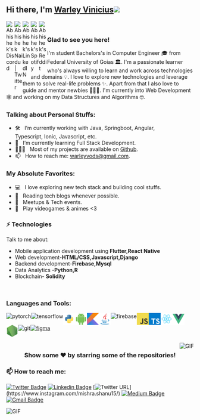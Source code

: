 ## Hi there, I'm [Warley Vinicius](https://github.com/warleyvods/)<img src="https://github.com/TheDudeThatCode/TheDudeThatCode/blob/master/Assets/Hi.gif" width="29px"> 
<a href="https://discord.gg/XTW52Kt">
  <img align="left" alt="Abhishek's Discord" width="22px" src="https://raw.githubusercontent.com/peterthehan/peterthehan/master/assets/discord.svg" />
</a>
<a href="https://twitter.com/abhisheknaiidu">
  <img align="left" alt="Abhishek Naidu | Twitter" width="22px" src="https://raw.githubusercontent.com/peterthehan/peterthehan/master/assets/twitter.svg" />
</a>
<a href="https://www.linkedin.com/in/abhisheknaiidu/">
  <img align="left" alt="Abhishek's LinkedIN" width="22px" src="https://raw.githubusercontent.com/peterthehan/peterthehan/master/assets/linkedin.svg" />
</a>
<a href="https://open.spotify.com/user/e90fe4zsndbm6xoe2t7t8kogf?si=WaLKpwvWTle0btle2qPb6g">
  <img align="left" alt="Abhishek's Spotify" width="22px" src="https://raw.githubusercontent.com/peterthehan/peterthehan/master/assets/spotify.svg" />
</a>
<a href="https://www.reddit.com/user/geekyabhi/">
  <img align="left" alt="Abhishek's Reddit" width="22px" src="https://raw.githubusercontent.com/peterthehan/peterthehan/master/assets/reddit.svg" />
</a>



<br/>

### Glad to see you here! &nbsp;

I'm student Bachelors's in Computer Engineer 🎓 from Federal University of Goias 🏛. I'm a passionate learner who's always willing to learn and work across technologies and domains 💡. I love to explore new technologies and leverage them to solve real-life problems ✨. Apart from that I also love to guide and mentor newbies 👨🏻‍💻. I'm currently into Web Development 🕸️ and working on my Data Structures and Algorithms 🤓.


### Talking about Personal Stuffs:
- 🛠 &nbsp; I’m currently working with Java, Springboot, Angular, <br /> Typescript, Ionic, Javascript, etc.
- 🚀 &nbsp; I’m currently learning Full Stack Development.
- 👨🏻‍💻 &nbsp; Most of my projects are available on [Github](https://github.com/warleyvods).
- 📫 &nbsp; How to reach me: warleyvods@gmail.com.


### My Absolute Favorites:

- 💻 &nbsp; I love exploring new tech stack and building cool stuffs.
- 📰 &nbsp; Reading tech blogs whenever possible.
- 🍕 &nbsp; Meetups & Tech events.
- 👾 &nbsp; Play videogames & animes <3


### ⚡ Technologies
Talk to me about:
- Mobile application development using **Flutter,React Native**
- Web development-**HTML/CSS,Javascript,Django**
- Backend development-**Firebase,Mysql**
- Data Analytics -**Python,R**
- Blockchain- **Solidity**


<br>

### Languages and Tools:
<a href="https://pytorch.org/" target="_blank"> <img align="left" src="https://www.vectorlogo.zone/logos/pytorch/pytorch-icon.svg" alt="pytorch" height="32px"/> </a> 
<a href="https://www.tensorflow.org" target="_blank"> <img align="left" src="https://www.vectorlogo.zone/logos/tensorflow/tensorflow-icon.svg" alt="tensorflow" height="32px"/> </a> 
<a href="https://www.python.org" target="_blank"><img align="left" alt="Python" height ="32px" src="https://raw.githubusercontent.com/github/explore/80688e429a7d4ef2fca1e82350fe8e3517d3494d/topics/python/python.png"></a>
<a href="https://developer.android.com" target="_blank"> <img align="left" alt="Android" height ="32px" src="https://raw.githubusercontent.com/github/explore/80688e429a7d4ef2fca1e82350fe8e3517d3494d/topics/android/android.png"> </a>
<a href="https://kotlinlang.org" target="_blank"><img align="left" alt="Kotlin" height ="32px" src="https://raw.githubusercontent.com/github/explore/80688e429a7d4ef2fca1e82350fe8e3517d3494d/topics/kotlin/kotlin.png"></a>
<a href="https://www.java.com" target="_blank"><img align="left" alt="Kotlin" height ="32px" src="https://raw.githubusercontent.com/devicons/devicon/master/icons/java/java-original.svg"></a>
<a href="https://firebase.google.com/" target="_blank"> <img align="left" src="https://www.vectorlogo.zone/logos/firebase/firebase-icon.svg" alt="firebase" height ="32px"/> </a>
<a href="https://developer.mozilla.org/en-US/docs/Web/JavaScript" target="_blank"> <img align="left" alt="JavaScript" height ="32px"  src="https://raw.githubusercontent.com/github/explore/80688e429a7d4ef2fca1e82350fe8e3517d3494d/topics/javascript/javascript.png"> </a>
<a href="https://www.typescriptlang.org/" target="_blank"><img align="left" alt="Typescirpt" height ="32px" src="https://raw.githubusercontent.com/github/explore/80688e429a7d4ef2fca1e82350fe8e3517d3494d/topics/typescript/typescript.png"></a>
<a href="https://reactjs.org/" target="_blank"> <img align="left" alt="React" height ="32px" src="https://raw.githubusercontent.com/github/explore/80688e429a7d4ef2fca1e82350fe8e3517d3494d/topics/react/react.png"></a>
<a href="https://vuejs.org/" target="_blank"><img align="left" alt="Vue" height ="32px" src="https://raw.githubusercontent.com/github/explore/80688e429a7d4ef2fca1e82350fe8e3517d3494d/topics/vue/vue.png"></a>
<a href="https://nodejs.org" target="_blank"><img align="left" alt="Node.js" height ="32px" src="https://raw.githubusercontent.com/github/explore/80688e429a7d4ef2fca1e82350fe8e3517d3494d/topics/nodejs/nodejs.png"></a>
<a href="https://git-scm.com/" target="_blank"> <img src="https://www.vectorlogo.zone/logos/git-scm/git-scm-icon.svg" align="left" alt="git" height='32px'/> </a>
<a href="https://www.figma.com/" target="_blank"> <img src="https://www.vectorlogo.zone/logos/figma/figma-icon.svg" alt="figma" height='32px'/> </a>

<br>


<img align="right" alt="GIF" src="https://media.giphy.com/media/RK5KD6UcUpAt92zZvt/giphy.gif" />

<div align="center">

### Show some ❤️ by starring some of the repositories!

</div>


###  📫 How to reach me:

[![Twitter Badge](https://img.shields.io/badge/-@ShanuMishra1515-1ca0f1?style=flat-square&labelColor=1ca0f1&logo=twitter&logoColor=white&link=https://twitter.com/ShanuMishra1515)](https://twitter.com/ShanuMishra1515) 
[![Linkedin Badge](https://img.shields.io/badge/-ShanuMishra-blue?style=flat-square&logo=Linkedin&logoColor=white&link=https://www.linkedin.com/in/kunalraghav/)](https://www.linkedin.com/in/shanu-mishra/)
[![Twitter URL](https://img.shields.io/twitter/url?color=%23fb3958&label=follow&logo=instagram&logoColor=%23fb3958&style=flat-square&url=https%3A%2F%2Fwww.instagram.com%2Falejorc_)](https://www.instagram.com/mishra.shanu15/)
 [![Medium Badge](https://img.shields.io/badge/-@mishra.shanu15-03a57a?style=flat-square&labelColor=000000&logo=Medium&link=https://medium.com/@mishra.shanu15/)](https://medium.com/@mishra.shanu15/)
[![Gmail Badge](https://img.shields.io/badge/Gmail-c14438?style=flat-square&logo=Gmail&logoColor=white&link=mailto:mishra.shanu15@gmail.com)](mailto:mishra.shanu15@gmail.com)

<img align="left" alt="GIF" src="https://media.giphy.com/media/hrSFdM4rg8VFpXyz2m/giphy.gif" />
